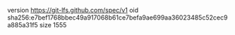version https://git-lfs.github.com/spec/v1
oid sha256:e7bef1768bbec49a917068b61ce7befa9ae699aa36023485c52cec9a885a31f5
size 1555
